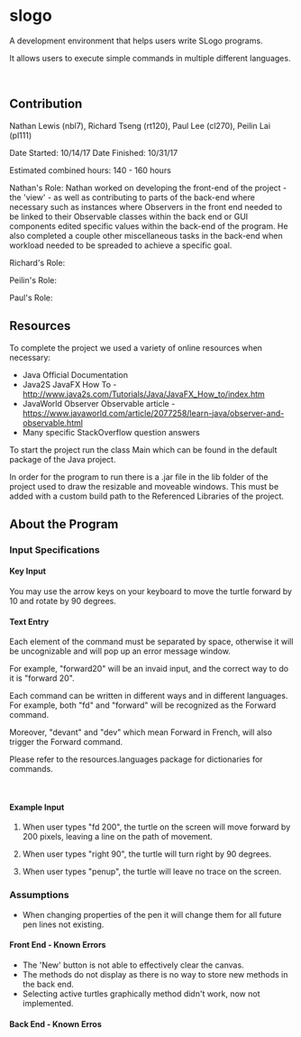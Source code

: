 # slogo

A development environment that helps users write SLogo programs.

It allows users to execute simple commands in multiple different languages.

<br/>

## Contribution

Nathan Lewis (nbl7), Richard Tseng (rt120), Paul Lee (cl270), Peilin Lai (pl111)

Date Started: 10/14/17  Date Finished: 10/31/17

Estimated combined hours: 140 - 160 hours

Nathan's Role: Nathan worked on developing the front-end of the project - the 'view' - as well as contributing to parts of the back-end where necessary such as instances where Observers in the front end needed to be linked to their Observable classes within the back end or GUI components edited specific values within the back-end of the program. He also completed a couple other miscellaneous tasks in the back-end when workload needed to be spreaded to achieve a specific goal.

Richard's Role:

Peilin's Role:

Paul's Role:

## Resources

To complete the project we used a variety of online resources when necessary:
* Java Official Documentation
* Java2S JavaFX How To - http://www.java2s.com/Tutorials/Java/JavaFX_How_to/index.htm
* JavaWorld Observer Observable article - https://www.javaworld.com/article/2077258/learn-java/observer-and-observable.html
* Many specific StackOverflow question answers

To start the project run the class Main which can be found in the default package of the Java project.

In order for the program to run there is a .jar file in the lib folder of the project used to draw the resizable and moveable windows. This must be added with a custom build path to the Referenced Libraries of the project.

## About the Program

###  Input Specifications

#### Key Input

You may use the arrow keys on your keyboard to move the turtle forward by 10 and rotate by 90 degrees.

#### Text Entry

Each element of the command must be separated by space, otherwise it will be uncognizable and will pop up an error message window.

For example, "forward20" will be an invaid input, and the correct way to do it is "forward 20".

Each command can be written in different ways and in different languages. For example, both "fd" and "forward" will be recognized as the Forward command.

Moreover, "devant" and "dev" which mean Forward in French, will also trigger the Forward command.

Please refer to the resources.languages package for dictionaries for commands.

<br/>


#### Example Input

1. When user types "fd 200", the turtle on the screen will move forward by 200 pixels, leaving a line on the path of movement.

2. When user types "right 90", the turtle will turn right by 90 degrees.

3. When user types "penup", the turtle will leave no trace on the screen.


### Assumptions

* When changing properties of the pen it will change them for all future pen lines not existing.

#### Front End - Known Errors

* The 'New' button is not able to effectively clear the canvas.
* The methods do not display as there is no way to store new methods in the back end.
* Selecting active turtles graphically method didn't work, now not implemented.

#### Back End - Known Erros

